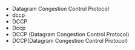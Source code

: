 ﻿- Datagram Congestion Control Protocol
- dccp
- DCCP
- Dccp
- DCCP (Datagram Congestion Control Protocol)
- DCCP(Datagram Congestion Control Protocol)
